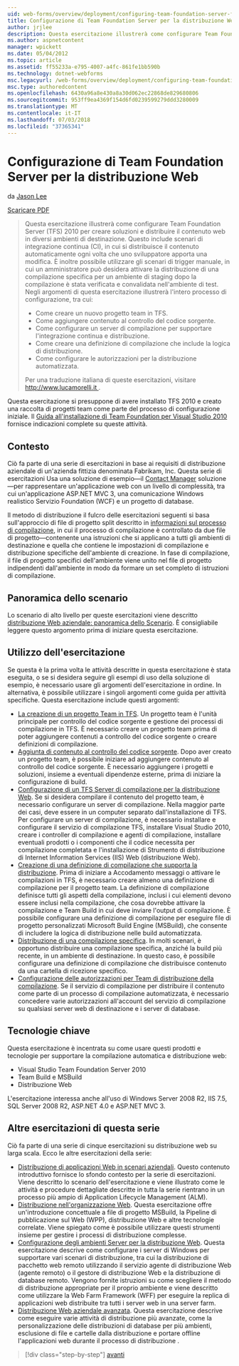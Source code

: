 ```yaml
---
uid: web-forms/overview/deployment/configuring-team-foundation-server-for-web-deployment/configuring-team-foundation-server-for-web-deployment
title: Configurazione di Team Foundation Server per la distribuzione Web | Microsoft Docs
author: jrjlee
description: Questa esercitazione illustrerà come configurare Team Foundation Server (TFS) 2010 per creare soluzioni e distribuire il contenuto web in diversi ambienti di destinazione. In questo...
ms.author: aspnetcontent
manager: wpickett
ms.date: 05/04/2012
ms.topic: article
ms.assetid: ff55233a-e795-4007-a4fc-861fe1bb590b
ms.technology: dotnet-webforms
msc.legacyurl: /web-forms/overview/deployment/configuring-team-foundation-server-for-web-deployment/configuring-team-foundation-server-for-web-deployment
msc.type: authoredcontent
ms.openlocfilehash: 6430a96a8e430a8a30d062ec22868de829680806
ms.sourcegitcommit: 953ff9ea4369f154d6fd0239599279ddd3280009
ms.translationtype: MT
ms.contentlocale: it-IT
ms.lasthandoff: 07/03/2018
ms.locfileid: "37365341"
---
```

<a name="configuring-team-foundation-server-for-web-deployment"></a>Configurazione di Team Foundation Server per la distribuzione Web
====================
da [Jason Lee](https://github.com/jrjlee)

[Scaricare PDF](https://msdnshared.blob.core.windows.net/media/MSDNBlogsFS/prod.evol.blogs.msdn.com/CommunityServer.Blogs.Components.WeblogFiles/00/00/00/63/56/8130.DeployingWebAppsInEnterpriseScenarios.pdf)

> Questa esercitazione illustrerà come configurare Team Foundation Server (TFS) 2010 per creare soluzioni e distribuire il contenuto web in diversi ambienti di destinazione. Questo include scenari di integrazione continua (CI), in cui si distribuisce il contenuto automaticamente ogni volta che uno sviluppatore apporta una modifica. È inoltre possibile utilizzare gli scenari di trigger manuale, in cui un amministratore può desidera attivare la distribuzione di una compilazione specifica per un ambiente di staging dopo la compilazione è stata verificata e convalidata nell'ambiente di test. Negli argomenti di questa esercitazione illustrerà l'intero processo di configurazione, tra cui:
> 
> - Come creare un nuovo progetto team in TFS.
> - Come aggiungere contenuto al controllo del codice sorgente.
> - Come configurare un server di compilazione per supportare l'integrazione continua e distribuzione.
> - Come creare una definizione di compilazione che include la logica di distribuzione.
> - Come configurare le autorizzazioni per la distribuzione automatizzata.
> 
> Per una traduzione italiana di queste esercitazioni, visitare [ http://www.lucamorelli.it ](http://www.lucamorelli.it).


Questa esercitazione si presuppone di avere installato TFS 2010 e creato una raccolta di progetti team come parte del processo di configurazione iniziale. Il [Guida all'installazione di Team Foundation per Visual Studio 2010](https://go.microsoft.com/?linkid=9805132) fornisce indicazioni complete su queste attività.

## <a name="context"></a>Contesto

Ciò fa parte di una serie di esercitazioni in base ai requisiti di distribuzione aziendale di un'azienda fittizia denominata Fabrikam, Inc. Questa serie di esercitazioni Usa una soluzione di esempio&#x2014;il [Contact Manager](../web-deployment-in-the-enterprise/the-contact-manager-solution.md) soluzione&#x2014;per rappresentare un'applicazione web con un livello di complessità, tra cui un'applicazione ASP.NET MVC 3, una comunicazione Windows realistico Servizio Foundation (WCF) e un progetto di database.

Il metodo di distribuzione il fulcro delle esercitazioni seguenti si basa sull'approccio di file di progetto split descritto in [informazioni sul processo di compilazione](../web-deployment-in-the-enterprise/understanding-the-build-process.md), in cui il processo di compilazione è controllato da due file di progetto&#x2014;contenente una istruzioni che si applicano a tutti gli ambienti di destinazione e quella che contiene le impostazioni di compilazione e distribuzione specifiche dell'ambiente di creazione. In fase di compilazione, il file di progetto specifici dell'ambiente viene unito nel file di progetto indipendenti dall'ambiente in modo da formare un set completo di istruzioni di compilazione.

## <a name="scenario-overview"></a>Panoramica dello scenario

Lo scenario di alto livello per queste esercitazioni viene descritto [distribuzione Web aziendale: panoramica dello Scenario](../deploying-web-applications-in-enterprise-scenarios/enterprise-web-deployment-scenario-overview.md). È consigliabile leggere questo argomento prima di iniziare questa esercitazione.

## <a name="how-to-use-this-tutorial"></a>Utilizzo dell'esercitazione

Se questa è la prima volta le attività descritte in questa esercitazione è stata eseguita, o se si desidera seguire gli esempi di uso della soluzione di esempio, è necessario usare gli argomenti dell'esercitazione in ordine. In alternativa, è possibile utilizzare i singoli argomenti come guida per attività specifiche. Questa esercitazione include questi argomenti:

- [La creazione di un progetto Team in TFS](creating-a-team-project-in-tfs.md). Un progetto team è l'unità principale per controllo del codice sorgente e gestione dei processi di compilazione in TFS. È necessario creare un progetto team prima di poter aggiungere contenuti a controllo del codice sorgente o creare definizioni di compilazione.
- [Aggiunta di contenuto al controllo del codice sorgente](adding-content-to-source-control.md). Dopo aver creato un progetto team, è possibile iniziare ad aggiungere contenuto al controllo del codice sorgente. È necessario aggiungere i progetti e soluzioni, insieme a eventuali dipendenze esterne, prima di iniziare la configurazione di build.
- [Configurazione di un TFS Server di compilazione per la distribuzione Web](configuring-a-tfs-build-server-for-web-deployment.md). Se si desidera compilare il contenuto del progetto team, è necessario configurare un server di compilazione. Nella maggior parte dei casi, deve essere in un computer separato dall'installazione di TFS. Per configurare un server di compilazione, è necessario installare e configurare il servizio di compilazione TFS, installare Visual Studio 2010, creare i controller di compilazione e agenti di compilazione, installare eventuali prodotti o i componenti che il codice necessita per compilazione completata e l'installazione di Strumento di distribuzione di Internet Information Services (IIS) Web (distribuzione Web).
- [Creazione di una definizione di compilazione che supporta la distribuzione](creating-a-build-definition-that-supports-deployment.md). Prima di iniziare a Accodamento messaggi o attivare le compilazioni in TFS, è necessario creare almeno una definizione di compilazione per il progetto team. La definizione di compilazione definisce tutti gli aspetti della compilazione, inclusi i cui elementi devono essere inclusi nella compilazione, che cosa dovrebbe attivare la compilazione e Team Build in cui deve inviare l'output di compilazione. È possibile configurare una definizione di compilazione per eseguire file di progetto personalizzati Microsoft Build Engine (MSBuild), che consente di includere la logica di distribuzione nelle build automatizzata.
- [Distribuzione di una compilazione specifica](deploying-a-specific-build.md). In molti scenari, è opportuno distribuire una compilazione specifica, anziché la build più recente, in un ambiente di destinazione. In questo caso, è possibile configurare una definizione di compilazione che distribuisce contenuto da una cartella di ricezione specifico.
- [Configurazione delle autorizzazioni per Team di distribuzione della compilazione](configuring-permissions-for-team-build-deployment.md). Se il servizio di compilazione per distribuire il contenuto come parte di un processo di compilazione automatizzata, è necessario concedere varie autorizzazioni all'account del servizio di compilazione su qualsiasi server web di destinazione e i server di database.

## <a name="key-technologies"></a>Tecnologie chiave

Questa esercitazione è incentrata su come usare questi prodotti e tecnologie per supportare la compilazione automatica e distribuzione web:

- Visual Studio Team Foundation Server 2010
- Team Build e MSBuild
- Distribuzione Web

L'esercitazione interessa anche all'uso di Windows Server 2008 R2, IIS 7.5, SQL Server 2008 R2, ASP.NET 4.0 e ASP.NET MVC 3.

## <a name="other-tutorials-in-this-series"></a>Altre esercitazioni di questa serie

Ciò fa parte di una serie di cinque esercitazioni su distribuzione web su larga scala. Ecco le altre esercitazioni della serie:

- [Distribuzione di applicazioni Web in scenari aziendali](../deploying-web-applications-in-enterprise-scenarios/deploying-web-applications-in-enterprise-scenarios.md). Questo contenuto introduttivo fornisce lo sfondo contesto per la serie di esercitazioni. Viene descritto lo scenario dell'esercitazione e viene illustrato come le attività e procedure dettagliate descritte in tutta la serie rientrano in un processo più ampio di Application Lifecycle Management (ALM).
- [Distribuzione nell'organizzazione Web](../web-deployment-in-the-enterprise/web-deployment-in-the-enterprise.md). Questa esercitazione offre un'introduzione concettuale a file di progetto MSBuild, la Pipeline di pubblicazione sul Web (WPP), distribuzione Web e altre tecnologie correlate. Viene spiegato come è possibile utilizzare questi strumenti insieme per gestire i processi di distribuzione complesse.
- [Configurazione degli ambienti Server per la distribuzione Web](../configuring-server-environments-for-web-deployment/configuring-server-environments-for-web-deployment.md). Questa esercitazione descrive come configurare i server di Windows per supportare vari scenari di distribuzione, tra cui la distribuzione di pacchetto web remoto utilizzando il servizio agente di distribuzione Web (agente remoto) o il gestore di distribuzione Web e la distribuzione di database remoto. Vengono fornite istruzioni su come scegliere il metodo di distribuzione appropriate per il proprio ambiente e viene descritto come utilizzare la Web Farm Framework (WFF) per eseguire la replica di applicazioni web distribuite tra tutti i server web in una server farm.
- [Distribuzione Web aziendale avanzata](../advanced-enterprise-web-deployment/advanced-enterprise-web-deployment.md). Questa esercitazione descrive come eseguire varie attività di distribuzione più avanzate, come la personalizzazione delle distribuzioni di database per più ambienti, esclusione di file e cartelle dalla distribuzione e portare offline l'applicazioni web durante il processo di distribuzione .

> [!div class="step-by-step"]
> [avanti](creating-a-team-project-in-tfs.md)
